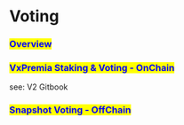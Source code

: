# Voting

### <mark style="color:blue;">Overview</mark>

### <mark style="color:blue;">VxPremia Staking & Voting - OnChain</mark>

see: V2 Gitbook

### <mark style="color:blue;">Snapshot Voting - OffChain</mark>

